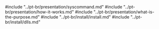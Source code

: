 #include "../pt-br/presentation/syscommand.md"
#include "../pt-br/presentation/how-it-works.md"
#include "../pt-br/presentation/what-is-the-purpose.md"
#include "../pt-br/install/install.md"
#include "../pt-br/install/dlls.md"